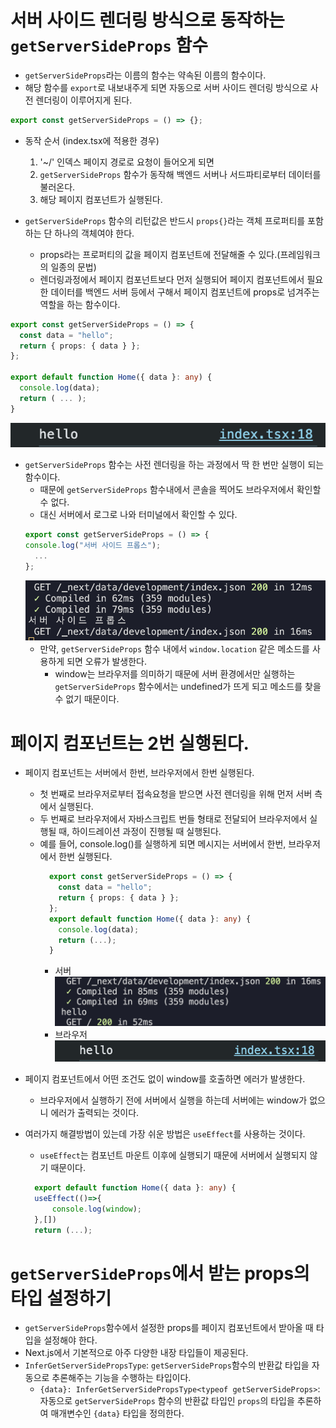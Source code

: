 # 서버 사이드 렌더링 방식으로 동작하는 `getServerSideProps` 함수

- `getServerSideProps`라는 이름의 함수는 약속된 이름의 함수이다.
- 해당 함수를 `export`로 내보내주게 되면 자동으로 서버 사이드 렌더링 방식으로 사전 렌더링이 이루어지게 된다.

```ts
export const getServerSideProps = () => {};
```

- 동작 순서 (index.tsx에 적용한 경우)

  1. '~/' 인덱스 페이지 경로로 요청이 들어오게 되면
  2. `getServerSideProps` 함수가 동작해 백엔드 서버나 서드파티로부터 데이터를 불러온다.
  3. 해당 페이지 컴포넌트가 실행된다.

- `getServerSideProps` 함수의 리턴값은 반드시 `props{}`라는 객체 프로퍼티를 포함하는 단 하나의 객체여야 한다.
  - props라는 프로퍼티의 값을 페이지 컴포넌트에 전달해줄 수 있다.(프레임워크의 일종의 문법)
  - 렌더링과정에서 페이지 컴포넌트보다 먼저 실행되어 페이지 컴포넌트에서 필요한 데이터를 백엔드 서버 등에서 구해서 페이지 컴포넌트에 props로 넘겨주는 역할을 하는 함수이다.

```ts
export const getServerSideProps = () => {
  const data = "hello";
  return { props: { data } };
};

export default function Home({ data }: any) {
  console.log(data);
  return ( ... );
}
```

![alt text](2-11_console.log_img.png)

- `getServerSideProps` 함수는 사전 렌더링을 하는 과정에서 딱 한 번만 실행이 되는 함수이다.
  - 때문에 `getServerSideProps` 함수내에서 콘솔을 찍어도 브라우저에서 확인할 수 없다.
  - 대신 서버에서 로그로 나와 터미널에서 확인할 수 있다.
  ```ts
  export const getServerSideProps = () => {
  console.log("서버 사이드 프롭스");
    ...
  };
  ```
  ![alt text](2-11_Terminal_img.png)
  - 만약, `getServerSideProps` 함수 내에서 `window.location` 같은 메소드를 사용하게 되면 오류가 발생한다.
    - window는 브라우저를 의미하기 때문에 서버 환경에서만 실행하는 `getServerSideProps` 함수에서는 undefined가 뜨게 되고 메소드를 찾을 수 없기 때문이다.

# 페이지 컴포넌트는 2번 실행된다.

- 페이지 컴포넌트는 서버에서 한번, 브라우저에서 한번 실행된다.

  - 첫 번째로 브라우저로부터 접속요청을 받으면 사전 렌더링을 위해 먼저 서버 측에서 실행된다.
  - 두 번째로 브라우저에서 자바스크립트 번들 형태로 전달되어 브라우저에서 실행될 때, 하이드레이션 과정이 진행될 때 실행된다.
  - 예를 들어, console.log()를 실행하게 되면 메시지는 서버에서 한번, 브라우저에서 한번 실행된다.
    ```ts
      export const getServerSideProps = () => {
        const data = "hello";
        return { props: { data } };
      };
      export default function Home({ data }: any) {
        console.log(data);
        return (...);
      }
    ```
    - 서버
      ![alt text](2-11_PageComponentTerminal_img.png)
    - 브라우저
      ![alt text](2-11_console.log_img.png)

- 페이지 컴포넌트에서 어떤 조건도 없이 window를 호출하면 에러가 발생한다.

  - 브라우저에서 실행하기 전에 서버에서 실행을 하는데 서버에는 window가 없으니 에러가 출력되는 것이다.

- 여러가지 해결방법이 있는데 가장 쉬운 방법은 `useEffect`를 사용하는 것이다.
  - `useEffect`는 컴포넌트 마운트 이후에 실행되기 때문에 서버에서 실행되지 않기 때문이다.
  ```ts
    export default function Home({ data }: any) {
    useEffect(()=>{
        console.log(window);
    },[])
    return (...);
  ```

# `getServerSideProps`에서 받는 props의 타입 설정하기
- `getServerSideProps`함수에서 설정한 props를 페이지 컴포넌트에서 받아올 때 타입을 설정해야 한다.
- Next.js에서 기본적으로 아주 다양한 내장 타입들이 제공된다.
- `InferGetServerSidePropsType`: `getServerSideProps`함수의 반환값 타입을 자동으로 추론해주는 기능을 수행하는 타입이다.
    - `{data}: InferGetServerSidePropsType<typeof getServerSideProps>`: 자동으로 `getServerSideProps` 함수의 반환값 타입인 `props`의 타입을 추론하여 매개변수인 `{data}` 타입을 정의한다.